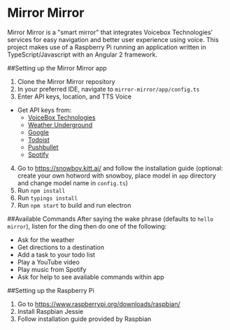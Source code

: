 # Mirror Mirror

Mirror Mirror is a "smart mirror" that integrates Voicebox Technologies' services for easy navigation and better user experience using voice. This project makes use of a Raspberry Pi running an application written in TypeScript/Javascript with an Angular 2 framework.

##Setting up the Mirror Mirror app
1. Clone the Mirror Mirror repository
2. In your preferred IDE, navigate to `mirror-mirror/app/config.ts`
3. Enter API keys, location, and TTS Voice
 * Get API keys from:
    * [VoiceBox Technologies](https://developer.voicebox.com/) 
    * [Weather Underground](https://www.wunderground.com/weather/api/)
    * [Google](https://developers.google.com/maps/)
    * [Todoist](https://developer.todoist.com/)
    * [Pushbullet](https://docs.pushbullet.com/)
    * [Spotify](https://developer.spotify.com/)
4. Go to https://snowboy.kitt.ai/ and follow the installation guide (optional: create your own hotword with snowboy, place model in `app` directory and change model name in `config.ts`)
5. Run `npm install`
6. Run `typings install`
7. Run `npm start` to build and run electron


##Available Commands
After saying the wake phrase (defaults to `hello mirror`), listen for the ding then do one of the following:
* Ask for the weather
* Get directions to a destination
* Add a task to your todo list
* Play a YouTube video
* Play music from Spotify
* Ask for help to see available commands within app

##Setting up the Raspberry Pi
1. Go to https://www.raspberrypi.org/downloads/raspbian/
2. Install Raspbian Jessie
3. Follow installation guide provided by Raspbian
